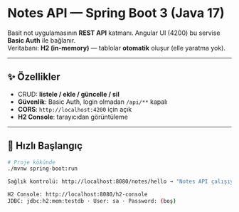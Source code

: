 # Notes API — Spring Boot 3 (Java 17)

Basit not uygulamasının **REST API** katmanı. Angular UI (4200) bu servise **Basic Auth** ile bağlanır.  
Veritabanı: **H2 (in-memory)** — tablolar **otomatik** oluşur (elle yaratma yok).

---

## ✨ Özellikler
- CRUD: **listele / ekle / güncelle / sil**
- **Güvenlik**: Basic Auth, login olmadan `/api/**` kapalı
- **CORS**: `http://localhost:4200` için açık
- **H2 Console**: tarayıcıdan görüntüleme

---

## 🚀 Hızlı Başlangıç
```bash
# Proje kökünde
./mvnw spring-boot:run

Sağlık kontrolü: http://localhost:8080/notes/hello → "Notes API çalışıyor!"

H2 Console: http://localhost:8080/h2-console
JDBC: jdbc:h2:mem:testdb · User: sa · Password: (boş)

